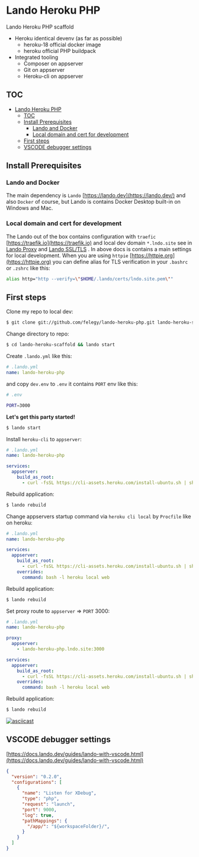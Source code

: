 Lando Heroku PHP
================

Lando Heroku PHP scaffold

- Heroku identical devenv (as far as possible)
  - heroku-18 official docker image
  - heroku official PHP buildpack
- Integrated tooling
  - Composer on appserver
  - Git on appserver
  - Heroku-cli on appserver

TOC
---
- [Lando Heroku PHP](#lando-heroku-php)
  - [TOC](#toc)
  - [Install Prerequisites](#install-prerequisites)
    - [Lando and Docker](#lando-and-docker)
    - [Local domain and cert for development](#local-domain-and-cert-for-development)
  - [First steps](#first-steps)
  - [VSCODE debugger settings](#vscode-debugger-settings)

Install Prerequisites
--------------------------

### Lando and Docker

The main dependency is `Lando` [https://lando.dev](https://lando.dev/) and also `Docker` of course, but Lando is contains Docker Desktop built-in on Windows and Mac.

### Local domain and cert for development

The Lando out of the box contains configuration with `traefic` [https://traefik.io](https://traefik.io) and local dev domain `*.lndo.site` see in [Lando Proxy](https://docs.lando.dev/config/proxy.html#automatic-port-assignment) and [Lando SSL/TLS](https://docs.lando.dev/config/security.html) . In above docs is contains a main settings for local development. When you are using `httpie` [https://httpie.org](https://httpie.org) you can define alias for TLS verification in your `.bashrc` or `.zshrc` like this:

```bash
alias http="http --verify=\"$HOME/.lando/certs/lndo.site.pem\""
```

First steps
-----------

Clone my  repo to local dev:

```bash
$ git clone git://github.com/felegy/lando-heroku-php.git lando-heroku-scaffold
```

Change directory to repo:

```bash
$ cd lando-heroku-scaffold && lando start
```

Create `.lando.yml` like this:

```yaml
# .lando.yml
name: lando-heroku-php

```
and copy `dev.env` to `.env` it contains `PORT` env like this:

```bash
# .env

PORT=3000

```

**Let's get this party started!**

```bash
$ lando start
```

Install `heroku-cli` to `appserver`:

```yaml
# .lando.yml
name: lando-heroku-php

services:
  appserver:
    build_as_root:
      - curl -fsSL https://cli-assets.heroku.com/install-ubuntu.sh | sh

```

Rebuild application:

```bash
$ lando rebuild
```

Change appservers startup command via `heroku cli local` by `Procfile` like on heroku:

```yaml
# .lando.yml
name: lando-heroku-php

services:
  appserver:
    build_as_root:
      - curl -fsSL https://cli-assets.heroku.com/install-ubuntu.sh | sh
    overrides:
      command: bash -l heroku local web
```
Rebuild application:

```bash
$ lando rebuild
```
Set proxy route to `appserver` => `PORT` 3000:

```yaml
# .lando.yml
name: lando-heroku-php

proxy:
  appserver:
    - lando-heroku-php.lndo.site:3000

services:
  appserver:
    build_as_root:
      - curl -fsSL https://cli-assets.heroku.com/install-ubuntu.sh | sh
    overrides:
      command: bash -l heroku local web
```

Rebuild application:

```bash
$ lando rebuild
```

[![asciicast](https://asciinema.org/a/279120.svg)](https://asciinema.org/a/279120)

## VSCODE debugger settings

[https://docs.lando.dev/guides/lando-with-vscode.html](https://docs.lando.dev/guides/lando-with-vscode.html)

```json
{
  "version": "0.2.0",
  "configurations": [
    {
      "name": "Listen for XDebug",
      "type": "php",
      "request": "launch",
      "port": 9000,
      "log": true,
      "pathMappings": {
        "/app/": "${workspaceFolder}/",
      }
    }
  ]
}
```
